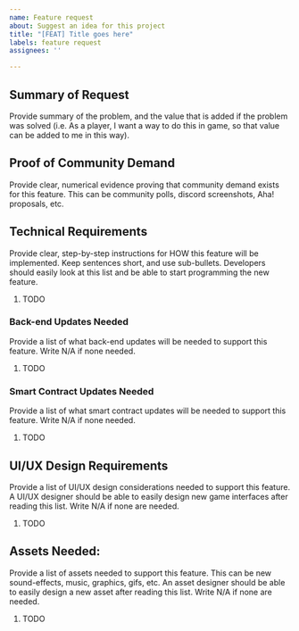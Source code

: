 ```yaml
---
name: Feature request
about: Suggest an idea for this project
title: "[FEAT] Title goes here"
labels: feature request
assignees: ''

---
```


## Summary of Request

Provide summary of the problem, and the value that is added if the problem was solved (i.e. As a player, I want a way to do this in game, so that value can be added to me in this way).

## Proof of Community Demand

Provide clear, numerical evidence proving that community demand exists for this feature. This can be community polls, discord screenshots, Aha! proposals, etc.

## Technical Requirements

Provide clear, step-by-step instructions for HOW this feature will be implemented. Keep sentences short, and use sub-bullets. Developers should easily look at this list and be able to start programming the new feature.

1. TODO

### Back-end Updates Needed

Provide a list of what back-end updates will be needed to support this feature. Write N/A if none needed.

1. TODO

### Smart Contract Updates Needed

Provide a list of what smart contract updates will be needed to support this feature. Write N/A if none needed.

1. TODO

## UI/UX Design Requirements

Provide a list of UI/UX design considerations needed to support this feature. A UI/UX designer should be able to easily design new game interfaces after reading this list. Write N/A if none are needed.

1. TODO

## Assets Needed:

Provide a list of assets needed to support this feature. This can be new sound-effects, music, graphics, gifs, etc. An asset designer should be able to easily design a new asset after reading this list. Write N/A if none are needed.

1. TODO
